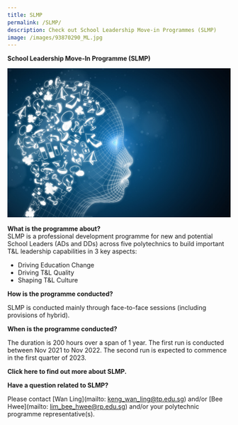 ```yaml
---
title: SLMP
permalink: /SLMP/
description: Check out School Leadership Move-in Programmes (SLMP)
image: /images/93870290_ML.jpg
---
```

**School Leadership Move-In Programme (SLMP)**

![](/images/93870290_ML.jpg)

**What is the programme about?**
\
SLMP is a professional development programme for new and potential School Leaders (ADs and DDs) across five polytechnics to build important T&L leadership capabilities in 3 key aspects:
* Driving Education Change
* Driving T&L Quality
* Shaping T&L Culture

**How is the programme conducted?**

SLMP is conducted mainly through face-to-face sessions (including provisions of hybrid).

**When is the programme conducted?**

The duration is 200 hours over a span of 1 year. The first run is conducted between Nov 2021 to Nov 2022. The second run is expected to commence in the first quarter of 2023.

**Click here to find out more about SLMP.**

**Have a question related to SLMP?**

Please contact [Wan Ling](mailto: keng_wan_ling@tp.edu.sg) and/or [Bee Hwee](mailto: lim_bee_hwee@rp.edu.sg) and/or your polytechnic programme representative(s).




